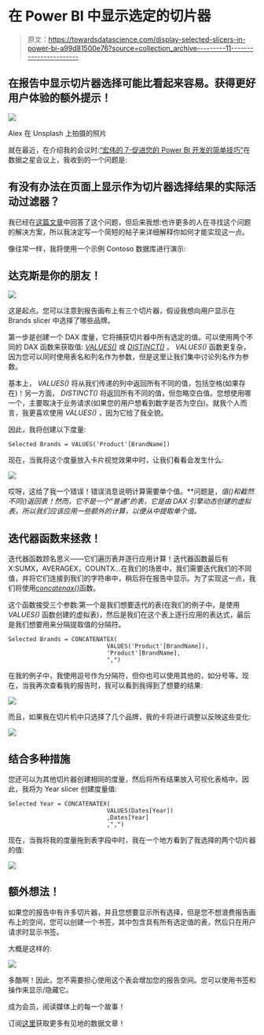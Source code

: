 # 在 Power BI 中显示选定的切片器

> 原文：<https://towardsdatascience.com/display-selected-slicers-in-power-bi-a99d81500e76?source=collection_archive---------11----------------------->

## 在报告中显示切片器选择可能比看起来容易。获得更好用户体验的额外提示！

![](img/1d354c220ef4732a7bcbf242e7d8eab3.png)

Alex 在 Unsplash 上拍摄的照片

就在最近，在介绍我的会议时:[“宏伟的 7-促进您的 Power BI 开发的简单技巧”](https://www.youtube.com/watch?v=Kqivb73E4o4&t=2216s)在数据之星会议上，我收到的一个问题是:

## 有没有办法在页面上显示作为切片器选择结果的实际活动过滤器？

我已经在[这篇文章](https://data-mozart.com/learning/new-stars-of-data-qa/)中回答了这个问题，但后来我想:也许更多的人在寻找这个问题的解决方案，所以我决定写一个简短的帖子来详细解释你如何才能实现这一点。

像往常一样，我将使用一个示例 Contoso 数据库进行演示:

## 达克斯是你的朋友！

![](img/e7afe2b68e6879a269b48afa19043384.png)

这是起点。您可以注意到报告画布上有三个切片器，假设我想向用户显示在 Brands slicer 中选择了哪些品牌。

第一步是创建一个 DAX 度量，它将捕获切片器中所有选定的值。可以使用两个不同的 DAX 函数来获取值: [*VALUES()*](https://docs.microsoft.com/en-us/dax/values-function-dax) 或 [*DISTINCT()*](https://docs.microsoft.com/en-us/dax/distinct-function-dax) 。 *VALUES()* 函数更复杂，因为您可以同时使用表名和列名作为参数，但是这里让我们集中讨论列名作为参数。

基本上， *VALUES()* 将从我们传递的列中返回所有不同的值，包括空格(如果存在)！另一方面， *DISTINCT()* 将返回所有不同的值，但忽略空白值。您想使用哪一个，主要取决于业务请求(如果您的用户想看到数字是否为空白)。就我个人而言，我更喜欢使用 *VALUES()* ，因为它给了我全貌。

因此，我将创建以下度量:

```
Selected Brands = VALUES('Product'[BrandName])
```

现在，当我将这个度量放入卡片视觉效果中时，让我们看看会发生什么:

![](img/02cead88a1480598879a49723524c4b5.png)

哎呀，这给了我一个错误！错误消息说明计算需要单个值。**问题是，*值()*和*截然不同()*返回表！然而，它不是一个“普通”的表，它是由 DAX 引擎动态创建的虚拟表，所以我们应该应用一些额外的计算，以便从中提取单个值。**

## 迭代器函数来拯救！

迭代器函数顾名思义——它们遍历表并逐行应用计算！迭代器函数最后有 X:SUMX，AVERAGEX，COUNTX…在我们的场景中，我们需要迭代我们的不同值，并将它们连接到我们的字符串中，稍后将在报告中显示。为了实现这一点，我们将使用[*concatenax()*](https://docs.microsoft.com/en-us/dax/concatenatex-function-dax)函数。

这个函数接受三个参数:第一个是我们想要迭代的表(在我们的例子中，是使用 *VALUES()* 函数创建的虚拟表)，然后是我们在这个表上逐行应用的表达式，最后是我们想要用来分隔提取值的分隔符。

```
Selected Brands = CONCATENATEX(
                            VALUES('Product'[BrandName]),
                            'Product'[BrandName],
                            ",")
```

在我的例子中，我使用逗号作为分隔符，但你也可以使用其他的，如分号等。现在，当我再次查看我的报告时，我可以看到我得到了想要的结果:

![](img/51b9fa4b3a38d7b9c2647cfd87e9eade.png)

而且，如果我在切片机中只选择了几个品牌，我的卡将进行调整以反映这些变化:

![](img/dcbde97b6231046ceab3451f443206ca.png)

## 结合多种措施

您还可以为其他切片器创建相同的度量，然后将所有结果放入可视化表格中。因此，我将为 Year slicer 创建度量值:

```
Selected Year = CONCATENATEX(
                            VALUES(Dates[Year])
                            ,Dates[Year]
                            ,",")
```

现在，当我将我的度量拖到表字段中时，我在一个地方看到了我选择的两个切片器的值:

![](img/18fee4a5412c521dddd94cf131516367.png)

## 额外想法！

如果您的报告中有许多切片器，并且您想要显示所有选择，但是您不想浪费报告画布上的空间，您可以创建一个书签，其中包含具有所有选定值的表，然后只在用户请求时显示书签。

大概是这样的:

![](img/78b56edf8d140944c60316e563ee6f2d.png)

多酷啊！因此，您不需要担心使用这个表会增加您的报告空间。您可以使用书签和操作来显示/隐藏它。

成为会员，阅读媒体上的每一个故事！

订阅[这里](http://eepurl.com/gOH8iP)获取更多有见地的数据文章！
